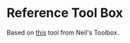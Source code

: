 Reference Tool Box
==================

Based on <a href="https://www.neilstoolbox.com/bibliography-creator/">this</a> tool from Neil's Toolbox.
